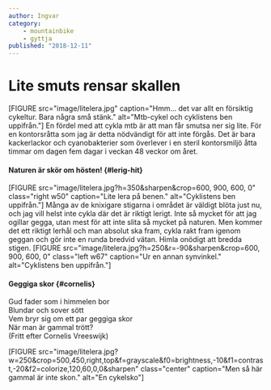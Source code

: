 ```yaml
---
author: Ingvar
category:
    - mountainbike
    - gyttja
published: "2018-12-11"
---
```

Lite smuts rensar skallen
==================================


[FIGURE src="image/litelera.jpg" caption="Hmm... det var allt en försiktig cykeltur. Bara några små stänk." alt="Mtb-cykel och cyklistens ben uppifrån."]
En fördel med att cykla mtb är att man får smutsa ner sig lite. För en kontorsråtta som jag är detta nödvändigt för att inte förgås. Det är bara kackerlackor och cyanobakterier som överlever i en steril kontorsmiljö åtta timmar om dagen fem dagar i veckan 48 veckor om året.

<!--more-->

#### Naturen är skör om hösten! {#lerig-hit}

[FIGURE src="image/litelera.jpg?h=350&sharpen&crop=600, 900, 600, 0" class="right w50" caption="Lite lera på benen." alt="Cyklistens ben uppifrån."]
Många av de knixigare stigarna i området är väldigt blöta just nu, och jag vill helst inte cykla där det är riktigt lerigt. Inte så mycket för att jag ogillar gegga, utan mest för att inte slita så mycket på naturen. Men kommer det ett riktigt lerhål och man absolut ska fram, cykla rakt fram igenom geggan och gör inte en runda bredvid vätan. Himla onödigt att bredda stigen.
[FIGURE src="image/litelera.jpg?h=250&r=-90&sharpen&crop=600, 900, 600, 0" class="left w67" caption="Ur en annan synvinkel." alt="Cyklistens ben uppifrån."]

#### Geggiga skor {#cornelis}

Gud fader som i himmelen bor</br>
Blundar och sover sött</br>
Vem bryr sig om ett par geggiga skor</br>
När man är gammal trött?</br>
(Fritt efter Cornelis Vreeswijk)

[FIGURE src="image/litelera.jpg?w=250&crop=500,450,right,top&f=grayscale&f0=brightness,-10&f1=contrast,-20&f2=colorize,120,60,0,0&sharpen" class="center" caption="Men så här gammal är inte skon." alt="En cykelsko"]
